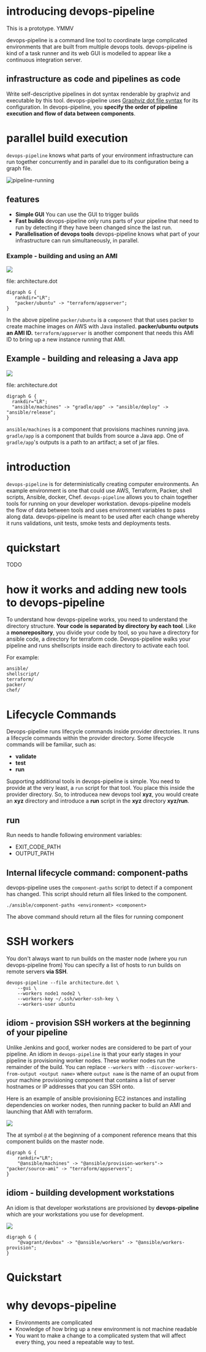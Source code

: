 # introducing devops-pipeline

This is a prototype. YMMV

devops-pipeline is a command line tool to coordinate large complicated environments that are built from multiple devops tools. devops-pipeline is kind of a task runner and its web GUI is modelled to appear like a continuous integration server.

## infrastructure as code and pipelines as code

Write self-descriptive pipelines in dot syntax renderable by graphviz and executable by this tool. devops-pipeline uses [Graphviz dot file syntax](https://en.wikipedia.org/wiki/DOT_(graph_description_language)) for its configuration. In devops-pipeline, you **specify the order of pipeline execution and flow of data between components**.


# parallel build execution

`devops-pipeline` knows what parts of your environment infrastructure can run together concurrently and in parallel due to its configuration being a graph file.

![pipeline-running](parallel-components.png)

## features

 * **Simple GUI** You can use the GUI to trigger builds
 * **Fast builds** devops-pipeline only runs parts of your pipeline that need to run by detecting if they have been changed since the last run.
 * **Parallelisation of devops tools** devops-pipeline knows what part of your infrastructure can run simultaneously, in parallel.

### Example - building and using an AMI

![](java-server.svg)

file: architecture.dot
```
digraph G {
   rankdir="LR";
   "packer/ubuntu" -> "terraform/appserver";
}
```

In the above pipeline `packer/ubuntu` is a `component` that that uses packer to create machine images on AWS with Java installed. **packer/ubuntu outputs an AMI ID.** `terraform/appserver` is another component that needs this AMI ID to bring up a new instance running that AMI.

## Example - building and releasing a Java app

![](gradle-app.svg)

file: architecture.dot

```
digraph G {
  rankdir="LR";
  "ansible/machines" -> "gradle/app" -> "ansible/deploy" -> "ansible/release";
}
```
`ansible/machines` is a component that provisions machines running java.
`gradle/app` is a component that builds from source a Java app. One of `gradle/app`'s outputs is a path to an artifact; a set of jar files.

# introduction

`devops-pipeline` is for deterministically creating computer environments. An example environment is one that could use AWS, Terraform, Packer, shell scripts, Ansible, docker, Chef. `devops-pipeline` allows you to chain together tools for running on your developer workstation. devops-pipeline models the flow of data between tools and uses environment variables to pass along data. devops-pipeline is meant to be used after each change whereby it runs validations, unit tests, smoke tests and deployments tests.

# quickstart

TODO

# how it works and adding new tools to devops-pipeline

To understand how devops-pipeline works, you need to understand the directory structure. **Your code is separated by directory by each tool**. Like a **monorepository**, you divide your code by tool, so you have a directory for ansible code, a directory for terraform code. Devops-pipeline walks your pipeline and runs shellscripts inside each directory to activate each tool.

For example:

```
ansible/
shellscript/
terraform/
packer/
chef/
```

# Lifecycle Commands

Devops-pipeline runs lifecycle commands inside provider directories. It runs a lifecycle commands within the provider directory. Some lifecycle commands will be familiar, such as:

 * **validate**
 * **test**
 * **run**

Supporting additional tools in devops-pipeline is simple. You need to provide at the very least, a `run` script for that tool. You place this inside the provider directory. So, to introducea new devops tool **xyz**, you would create an **xyz** directory and introduce a **run** script in the **xyz** directory **xyz/run**.

## run

Run needs to handle following environment variables:

* EXIT_CODE_PATH
* OUTPUT_PATH

## Internal lifecycle command: component-paths

devops-pipeline uses the `component-paths` script to detect if a component has changed. This script should return all files linked to the component.

```
./ansible/component-paths <environment> <component>
```

The above command should return all the files for running component

# SSH workers

You don't always want to run builds on the master node (where you run devops-pipeline from) You can specify a list of hosts to run builds on remote servers **via SSH**.

```
devops-pipeline --file architecture.dot \
    --gui \
    --workers node1 node2 \
    --workers-key ~/.ssh/worker-ssh-key \
    --workers-user ubuntu
```

## idiom - provision SSH workers at the beginning of your pipeline

Unlike Jenkins and gocd, worker nodes are considered to be part of your pipeline. An idiom in `devops-pipeline` is that your early stages in your pipeline is provisioning worker nodes. These worker nodes run the remainder of the build. You can replace `--workers` with `--discover-workers-from-output <output name>` where `output name` is the name of an ouput from your machine provisioning component that contains a list of server hostnames or IP addresses that you can SSH onto.

Here is an example of ansible provisioning EC2 instances and installing dependencies on worker nodes, then running packer to build an AMI and launching that AMI with terraform.

![](worker-provisioning.svg)

The at symbol `@` at the beginning of a component reference means that this component builds on the master node.

```
digraph G {
	rankdir="LR";
	"@ansible/machines" -> "@ansible/provision-workers"-> "packer/source-ami" -> "terraform/appservers";
}
```

## idiom - building development workstations

An idiom is that developer workstations are provisioned by **devops-pipeline** which are your workstations you use for development.

![](devbox.svg)

```
digraph G {
	"@vagrant/devbox" -> "@ansible/workers" -> "@ansible/workers-provision";
}
```

# Quickstart


# why devops-pipeline

* Environments are complicated
* Knowledge of how bring up a new environment is not machine readable
* You want to make a change to a complicated system that will affect every thing, you need a repeatable way to test.
